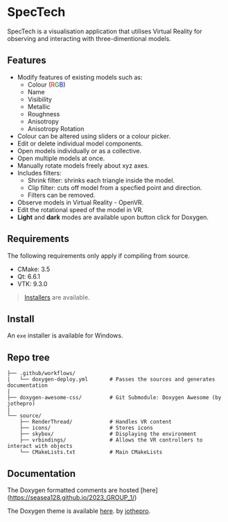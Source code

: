 
# SpecTech

SpecTech is a visualisation application that utilises Virtual Reality for observing and interacting with three-dimentional models.


## Features

* Modify features of existing models such as:
	- Colour (<span style="color:red">R</span><span style="color:green">G</span><span style="color:blue">B</span>)
	- Name
	- Visibility
	- Metallic
	- Roughness
	- Anisotropy
	- Anisotropy Rotation
* Colour can be altered using sliders or a colour picker.
* Edit or delete individual model components.
* Open models individually or as a collective.
* Open multiple models at once.
* Manually rotate models freely about xyz axes.
* Includes filters:
	- Shrink filter: shrinks each triangle inside the model.
	- Clip filter: cuts off model from a specfied point and direction.
	- Filters can be removed.
* Observe models in Virtual Reality - OpenVR.
* Edit the rotational speed of the model in VR.
* **Light** and **dark** modes are available upon button click for Doxygen.


## Requirements

The following requirements only apply if compiling from source.

* CMake: 3.5
* Qt: 6.6.1
* VTK: 9.3.0

>[Installers](#Install) are available.


## Install

An `exe` installer is available for Windows.

## Repo tree

```
├── .github/workflows/                
|   └── doxygen-deploy.yml       # Passes the sources and generates documentation
|             
├── doxygen-awesome-css/         # Git Submodule: Doxygen Awesome (by jothepro)
|  
└── source/       
    ├── RenderThread/            # Handles VR content
    ├── icons/                   # Stores icons
    ├── skybox/                  # Displaying the environment
    ├── vrbindings/              # Allows the VR controllers to interact with objects
    └── CMakeLists.txt           # Main CMakeLists
```

## Documentation
The Doxygen formatted comments are hosted [here] (https://seasea128.github.io/2023_GROUP_1/)

The Doxygen theme is available [here](https://jothepro.github.io/doxygen-awesome-css/index.html).  by [jothepro](https://github.com/jothepro).